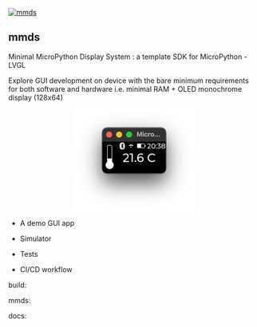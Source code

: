 [![mmds](https://github.com/Carglglz/mmds/actions/workflows/mmds_ci.yml/badge.svg)](https://github.com/Carglglz/mmds/actions/workflows/mmds_ci.yml)
## mmds


Minimal MicroPython Display System : a template SDK for MicroPython - LVGL

Explore GUI development on device with the bare minimum requirements for both software and hardware
i.e. minimal RAM + OLED monochrome display (128x64)


<div align="center">
  <img src="docs/img/thermometer.png" width="240" height="204">
</div>

- A demo GUI app 

- Simulator

- Tests

- CI/CD workflow



build:


mmds:


docs:



